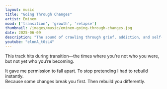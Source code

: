 ```yaml
---
layout: music
title: "Going Through Changes"
artist: Eminem
mood: ['transition', 'growth', 'relapse']
thumbnail: /images/music/eminem-going-through-changes.jpg
date: 2025-06-09
description: "The sound of crawling through grief, addiction, and self-loathing toward something new."
youtube: "elnnA_t0sL4"
---
```


This track hits during transition—the times where you’re not who you were, but not yet who you’re becoming.

It gave me permission to fall apart. To stop pretending I had to rebuild instantly.  
Because some changes break you first. Then rebuild you differently.

